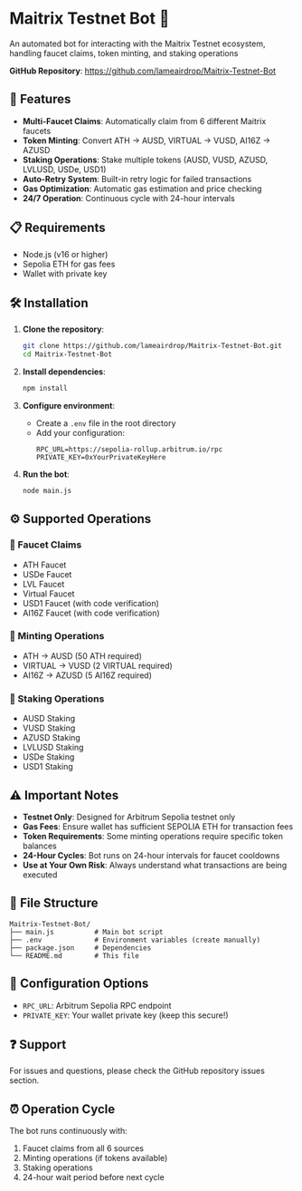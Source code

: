 
# Maitrix Testnet Bot 🤖

An automated bot for interacting with the Maitrix Testnet ecosystem, handling faucet claims, token minting, and staking operations

**GitHub Repository**: https://github.com/lameairdrop/Maitrix-Testnet-Bot

## 🚀 Features

- **Multi-Faucet Claims**: Automatically claim from 6 different Maitrix faucets
- **Token Minting**: Convert ATH → AUSD, VIRTUAL → VUSD, AI16Z → AZUSD
- **Staking Operations**: Stake multiple tokens (AUSD, VUSD, AZUSD, LVLUSD, USDe, USD1)
- **Auto-Retry System**: Built-in retry logic for failed transactions
- **Gas Optimization**: Automatic gas estimation and price checking
- **24/7 Operation**: Continuous cycle with 24-hour intervals

## 📋 Requirements

- Node.js (v16 or higher)
- Sepolia ETH for gas fees
- Wallet with private key

## 🛠️ Installation

1. **Clone the repository**:
   ```bash
   git clone https://github.com/lameairdrop/Maitrix-Testnet-Bot.git
   cd Maitrix-Testnet-Bot
   ```

2. **Install dependencies**:
   ```bash
   npm install
   ```

3. **Configure environment**:
   - Create a `.env` file in the root directory
   - Add your configuration:
     ```
     RPC_URL=https://sepolia-rollup.arbitrum.io/rpc
     PRIVATE_KEY=0xYourPrivateKeyHere
     ```

4. **Run the bot**:
   ```bash
   node main.js
   ```

## ⚙️ Supported Operations

### 🔹 Faucet Claims
- ATH Faucet
- USDe Faucet  
- LVL Faucet
- Virtual Faucet
- USD1 Faucet (with code verification)
- AI16Z Faucet (with code verification)

### 🔹 Minting Operations
- ATH → AUSD (50 ATH required)
- VIRTUAL → VUSD (2 VIRTUAL required)
- AI16Z → AZUSD (5 AI16Z required)

### 🔹 Staking Operations
- AUSD Staking
- VUSD Staking
- AZUSD Staking
- LVLUSD Staking
- USDe Staking
- USD1 Staking

## ⚠️ Important Notes

- **Testnet Only**: Designed for Arbitrum Sepolia testnet only
- **Gas Fees**: Ensure wallet has sufficient SEPOLIA ETH for transaction fees
- **Token Requirements**: Some minting operations require specific token balances
- **24-Hour Cycles**: Bot runs on 24-hour intervals for faucet cooldowns
- **Use at Your Own Risk**: Always understand what transactions are being executed

## 📝 File Structure

```
Maitrix-Testnet-Bot/
├── main.js          # Main bot script
├── .env             # Environment variables (create manually)
├── package.json     # Dependencies
└── README.md        # This file
```

## 🔧 Configuration Options

- `RPC_URL`: Arbitrum Sepolia RPC endpoint
- `PRIVATE_KEY`: Your wallet private key (keep this secure!)

## ❓ Support

For issues and questions, please check the GitHub repository issues section.

## ⏰ Operation Cycle

The bot runs continuously with:
1. Faucet claims from all 6 sources
2. Minting operations (if tokens available)
3. Staking operations
4. 24-hour wait period before next cycle
```

